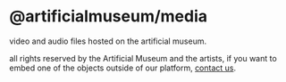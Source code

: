# @artificialmuseum/media

video and audio files hosted on the artificial museum.

all rights reserved by the Artificial Museum and the artists, if you want to embed one of the objects outside of our platform, [contact us](mailto:thesystemcollective@gmail.com).
